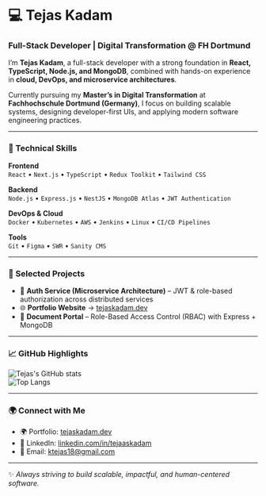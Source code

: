 # 💻 Tejas Kadam  

### Full-Stack Developer | Digital Transformation @ FH Dortmund  

I’m **Tejas Kadam**, a full-stack developer with a strong foundation in **React, TypeScript, Node.js, and MongoDB**, combined with hands-on experience in **cloud, DevOps, and microservice architectures**.  

Currently pursuing my **Master’s in Digital Transformation** at **Fachhochschule Dortmund (Germany)**, I focus on building scalable systems, designing developer-first UIs, and applying modern software engineering practices.  

---

### 🔧 Technical Skills  

**Frontend**  
`React` • `Next.js` • `TypeScript` • `Redux Toolkit` • `Tailwind CSS`  

**Backend**  
`Node.js` • `Express.js` • `NestJS` • `MongoDB Atlas` • `JWT Authentication`  

**DevOps & Cloud**  
`Docker` • `Kubernetes` • `AWS` • `Jenkins` • `Linux` • `CI/CD Pipelines`  

**Tools**  
`Git` • `Figma` • `SWR` • `Sanity CMS`  

---

### 📂 Selected Projects  

- 🔐 **Auth Service (Microservice Architecture)** – JWT & role-based authorization across distributed services  
- 🌐 **Portfolio Website** → [tejaskadam.dev](https://tejaskadam.dev)  
- 📄 **Document Portal** – Role-Based Access Control (RBAC) with Express + MongoDB  

---

### 📈 GitHub Highlights  

![Tejas's GitHub stats](https://github-readme-stats.vercel.app/api?username=tejas-kadam&show_icons=true&theme=default)  
![Top Langs](https://github-readme-stats.vercel.app/api/top-langs/?username=tejas-kadam&layout=compact&theme=default)  

---

### 🌍 Connect with Me  

- 🌍 Portfolio: [tejaskadam.dev](https://tejaskadam.dev)  
- 💼 LinkedIn: [linkedin.com/in/tejaaskadam](https://www.linkedin.com/in/tejaaskadam/)  
- 📧 Email: [ktejas18@gmail.com](mailto:ktejas18@gmail.com)  

---

✨ *Always striving to build scalable, impactful, and human-centered software.*  
